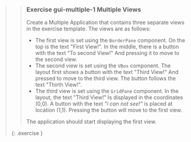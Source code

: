 >>### Exercise gui-multiple-1 Multiple Views
>>
>> Create a Multiple Application that contains three separate views in the exercise template. The views are as follows:
>>
>>* The first view is set using the `BorderPane` component. On the top is the text "First View!". In the middle, there is a button with the text "To second View!" And pressing it to move to the second view.
>>* The second view is set using the `VBox` component. The layout first shows a button with the text "Third View!" And pressed to move to the third view. The button follows the text "Thirth View!".
>>* The third view is set using the `GridPane` component. In the layout, the text "Third View!" Is displayed in the coordinates (0,0). A button with the text *"i can not see!"* is placed at location (1,1). Pressing the button will move to the first view.
>>
>>The application should start displaying the first view.
>>
>{: .exercise }